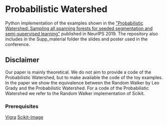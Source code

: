 # Probabilistic Watershed

Python implementation of the examples shown in the ["Probabilistic Watershed: Sampling all spanning forests for seeded segmentation and semi-supervised learning"](https://papers.nips.cc/paper/8545-probabilistic-watershed-sampling-all-spanning-forests-for-seeded-segmentation-and-semi-supervised-learning) published in NeurIPS 2019. The repository also includes in the Supp_material folder the slides and poster used in the conference.

## Disclaimer

Our paper is mainly theoretical. We do not aim to provide a code of the Probabilistic Watershed, but to make available the code of the toy examples. In the paper we show the equivalence between the Random Walker by Leo Grady and the Probabilistic Watershed. For a code of the Probabilistic Watershed we refer to the Random Walker implementation of Scikit.

### Prerequisites

[Vigra](https://github.com/ukoethe/vigra)
[Scikit-Image](https://scikit-image.org/docs/dev/auto_examples/segmentation/plot_random_walker_segmentation.html)



